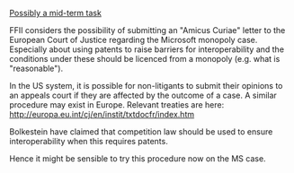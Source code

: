 [Possibly a mid-term
task](http://kwiki.ffii.org/FfiiprojPriorEn "wikilink")

FFII considers the possibility of submitting an \"Amicus Curiae\" letter
to the European Court of Justice regarding the Microsoft monopoly case.
Especially about using patents to raise barriers for interoperability
and the conditions under these should be licenced from a monopoly (e.g.
what is \"reasonable\").

In the US system, it is possible for non-litigants to submit their
opinions to an appeals court if they are affected by the outcome of a
case. A similar procedure may exist in Europe. Relevant treaties are
here: <http://europa.eu.int/cj/en/instit/txtdocfr/index.htm>

Bolkestein have claimed that competition law should be used to ensure
interoperability when this requires patents.

Hence it might be sensible to try this procedure now on the MS case.
